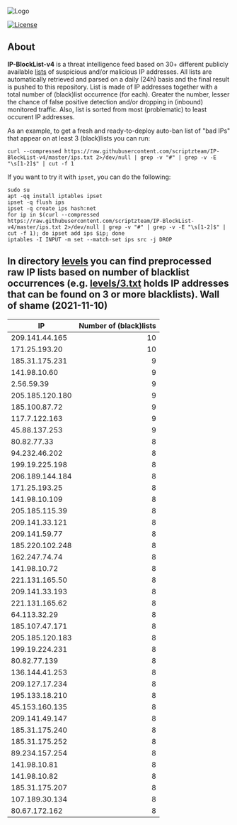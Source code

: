 ![Logo](https://i.imgur.com/PyKLAe7.png)

[![License](https://img.shields.io/badge/license-The_Unlicense-red.svg)](https://unlicense.org/)

About
----

**IP-BlockList-v4** is a threat intelligence feed based on 30+ different publicly available [lists](https://github.com/stamparm/maltrail) of suspicious and/or malicious IP addresses. All lists are automatically retrieved and parsed on a daily (24h) basis and the final result is pushed to this repository. List is made of IP addresses together with a total number of (black)list occurrence (for each). Greater the number, lesser the chance of false positive detection and/or dropping in (inbound) monitored traffic. Also, list is sorted from most (problematic) to least occurent IP addresses.

As an example, to get a fresh and ready-to-deploy auto-ban list of "bad IPs" that appear on at least 3 (black)lists you can run:

```
curl --compressed https://raw.githubusercontent.com/scriptzteam/IP-BlockList-v4/master/ips.txt 2>/dev/null | grep -v "#" | grep -v -E "\s[1-2]$" | cut -f 1
```

If you want to try it with `ipset`, you can do the following:

```
sudo su
apt -qq install iptables ipset
ipset -q flush ips
ipset -q create ips hash:net
for ip in $(curl --compressed https://raw.githubusercontent.com/scriptzteam/IP-BlockList-v4/master/ips.txt 2>/dev/null | grep -v "#" | grep -v -E "\s[1-2]$" | cut -f 1); do ipset add ips $ip; done
iptables -I INPUT -m set --match-set ips src -j DROP
```

In directory [levels](levels) you can find preprocessed raw IP lists based on number of blacklist occurrences (e.g. [levels/3.txt](levels/3.txt) holds IP addresses that can be found on 3 or more blacklists).
Wall of shame (2021-11-10)
----

|IP|Number of (black)lists|
|---|--:|
209.141.44.165|10
171.25.193.20|10
185.31.175.231|9
141.98.10.60|9
2.56.59.39|9
205.185.120.180|9
185.100.87.72|9
117.7.122.163|9
45.88.137.253|9
80.82.77.33|8
94.232.46.202|8
199.19.225.198|8
206.189.144.184|8
171.25.193.25|8
141.98.10.109|8
205.185.115.39|8
209.141.33.121|8
209.141.59.77|8
185.220.102.248|8
162.247.74.74|8
141.98.10.72|8
221.131.165.50|8
209.141.33.193|8
221.131.165.62|8
64.113.32.29|8
185.107.47.171|8
205.185.120.183|8
199.19.224.231|8
80.82.77.139|8
136.144.41.253|8
209.127.17.234|8
195.133.18.210|8
45.153.160.135|8
209.141.49.147|8
185.31.175.240|8
185.31.175.252|8
89.234.157.254|8
141.98.10.81|8
141.98.10.82|8
185.31.175.207|8
107.189.30.134|8
80.67.172.162|8

